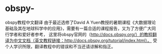 # obspy-
obspy教程中文翻译
由于最近选修了David A Yuen教授的暑期课程《大数据理论基础及其在地球科学中的应用》，需要有一篇合适的课程报告，又为了方便广大同行学者和爱好者参考，
这里将obspy官网的（http://docs.obspy.org/）的教程翻译为中文文档（英文教程链接：http://docs.obspy.org/tutorial/index.html）。
受个人学识所限，翻译教程中的错误和不当还请谅解和指正。
